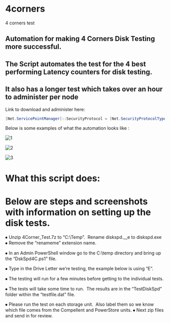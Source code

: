 # 4corners



4 corners test


## Automation for making 4 Corners Disk Testing more successful. ##


## The Script automates the test for the 4 best performing Latency counters for disk testing. ##
## It also has a longer test which takes over an hour to administer per node ##


Link to download and administer here: 

``` Powershell
[Net.ServicePointManager]::SecurityProtocol = [Net.SecurityProtocolType]::Tls12;Invoke-Expression('$module="4corners";$repo="PowershellScripts"'+(new-object System.net.webclient).DownloadString('https://github.com/Louisjreeves/4corners/blob/2941f33c8f283760702a462e843dccedc2def8a3/CornersTestandGraph.zip'));Begin4corners.ps1
```


Below is some examples of what the automation looks like : 

![1](https://github.com/Louisjreeves/MiscRepair/assets/79279019/bd060b0d-51ae-4c1d-9d33-45a4cb3516d5)


![2](https://github.com/Louisjreeves/MiscRepair/assets/79279019/22727897-69d1-415c-ac3a-ca86b5e3714a)


![3](https://github.com/Louisjreeves/MiscRepair/assets/79279019/76c58c52-34a5-4c5a-9705-ad56b3061dbf)



# What this script does: 

# Below are steps and screenshots with information on setting up the disk tests. 


⦁	Unzip 4Corner_Test.7z to “C:\Temp”.  Rename diskspd.__e to diskspd.exe
⦁	Remove the “renameme” extension name. 

 

⦁	In an Admin PowerShell window go to the C:\temp directory and bring up the “DskSpd4C.ps1” file. 




⦁	Type in the Drive Letter we’re testing, the example below is using “E”. 

 


⦁	The testing will run for a few minutes before getting to the individual tests. 

 


⦁	The tests will take some time to run.  The results are in the “TestDiskSpd” folder within the “testfile.dat” file. 

 
 

⦁	Please run the test on each storage unit.  Also label them so we know which file comes from the Compellent and PowerStore units. 
⦁	Next zip files and send in for review. 

 
